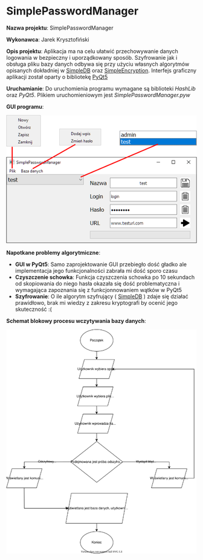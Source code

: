  # SimplePasswordManager

**Nazwa projektu**: SimplePasswordManager

**Wykonawca**: Jarek Krysztofiński

**Opis projektu**: Aplikacja ma na celu ułatwić  przechowywanie danych logowania w bezpieczny i uporządkowany sposób. Szyfrowanie jak i obsługa pliku bazy danych odbywa się przy użyciu własnych algorytmów opisanych dokładniej w [SimpleDB](Dokumentacja/SimpleDB.md) oraz [SimpleEncryption](Dokumentacja/SimpleEncryption.md). Interfejs graficzny aplikacji został oparty o bibliotekę [PyQt5](https://pypi.org/project/PyQt5) 

**Uruchamianie**: Do uruchomienia programu wymagane są biblioteki *HashLib* oraz *PyQt5*. Plikiem uruchomieniowym jest *SimplePasswordManager.pyw*

**GUI programu**:

![Interface](/Dokumentacja/Interface.png)

**Napotkane problemy algorytmiczne**:
* **GUI w PyQt5**: Samo zaprojektowanie GUI przebiegło dość gładko ale implementacja jego funkcjonalności zabrała mi dość sporo czasu
* **Czyszczenie schowka**: Funkcja czyszczenia schowka po 10 sekundach od skopiowania do niego hasła okazała się dość problematyczna i wymagająca zapoznania się z funkcjonnowaniem wątków w PyQt5
* **Szyfrowanie**: O ile algorytm szyfrujący ( [SimpleDB](Dokumentacja/SimpleDB.md) ) zdaje się działać prawidłowo, brak mi wiedzy z zakresu kryptografi by ocenić jego skuteczność :(

**Schemat blokowy procesu wczytywania bazy danych**:

![Interface](/Dokumentacja/Schematy%20blokowe/Wczytywanie%20bazy%20danych.svg)